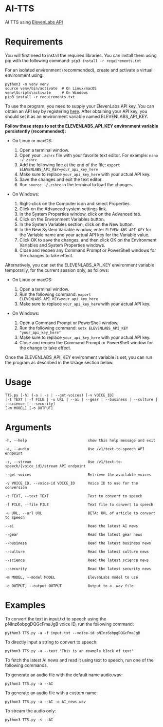 # AI-TTS

AI TTS using [ElevenLabs API](https://api.elevenlabs.io/docs)

# Requirements
You will first need to install the required libraries. You can install them using pip with the following command:
`pip3 install -r requirements.txt`

For an isolated environment (recommended), create and activate a virtual environment using:

```
python3 -m venv venv
source venv/bin/activate  # On Linux/macOS
venv\Scripts\activate     # On Windows
pip3 install -r requirements.txt
```

To use the program, you need to supply your ElevenLabs API key. You can obtain an API key by registering [here](https://elevenlabs.io). After obtaining your API key, you should set it as an environment variable named ELEVENLABS_API_KEY. 

**Follow these steps to set the ELEVENLABS_API_KEY environment variable persistently (recommended):**

- On Linux or macOS:
  1. Open a terminal window.
  2. Open your `.zshrc` file with your favorite text editor. For example: `nano ~/.zshrc`
  3. Add the following line at the end of the file: `export ELEVENLABS_API_KEY=your_api_key_here`
  4. Make sure to replace `your_api_key_here` with your actual API key.
  5. Save the changes and exit the text editor.
  6. Run `source ~/.zshrc` in the terminal to load the changes.

- On Windows:
  1. Right-click on the Computer icon and select Properties.
  2. Click on the Advanced system settings link.
  3. In the System Properties window, click on the Advanced tab.
  4. Click on the Environment Variables button.
  5. In the System Variables section, click on the New button.
  6. In the New System Variable window, enter `ELEVENLABS_API_KEY` for the Variable name and your actual API key for the Variable value.
  7. Click OK to save the changes, and then click OK on the Environment Variables and System Properties windows.
  8. Close and reopen any Command Prompt or PowerShell windows for the changes to take effect.


Alternatively, you can set the ELEVENLABS_API_KEY environment variable temporarily, for the current session only, as follows:

- On Linux or macOS:
  1. Open a terminal window.
  2. Run the following command: `export ELEVENLABS_API_KEY=your_api_key_here`
  3. Make sure to replace `your_api_key_here` with your actual API key.

- On Windows:
  1. Open a Command Prompt or PowerShell window.
  2. Run the following command: `setx ELEVENLABS_API_KEY "your_api_key_here"`
  3. Make sure to replace `your_api_key_here` with your actual API key.
  4. Close and reopen the Command Prompt or PowerShell window for the change to take effect.


Once the ELEVENLABS_API_KEY environment variable is set, you can run the program as described in the Usage section below.


# Usage


```
TTS.py [-h] (-a | -s | --get-voices) [-v VOICE_ID]
[-t TEXT | -f FILE | -u URL | --ai | --gear | --business | --culture | --science | --security]
[-m MODEL] [-o OUTPUT]
```


# Arguments

  ```
  -h, --help                            show this help message and exit
  
  -a, --audio                           Use /v1/text-to-speech API endpoint

  -s, --stream                          Use /v1/text-to-speech/{voice_id}/stream API endpoint

  --get-voices                          Retrieve the available voices

  -v VOICE_ID, --voice-id VOICE_ID      Voice ID to use for the conversion
  
  -t TEXT, --text TEXT                  Text to convert to speech

  -f FILE, --file FILE                  Text file to convert to speech
  
  -u URL, --url URL                     BETA: URL of article to convert to speech
        
  --ai                                  Read the latest AI news

  --gear                                Read the latest gear news

  --business                            Read the latest business news

  --culture                             Read the latest culture news

  --science                             Read the latest science news

  --security                            Read the latest security news
  
  -m MODEL, --model MODEL               ElevenLabs model to use

  -o OUTPUT, --output OUTPUT            Output to a .wav file

  ```

# Examples
To convert the text in input.txt to speech using the pNInz6obpgDQGcFmaJgB voice ID, run the following command:

`python3 TTS.py -a -f input.txt --voice-id pNInz6obpgDQGcFmaJgB`

To directly input a string to convert to speech:

`python3 TTS.py -a --text "This is an example block of text"`

To fetch the latest AI news and read it using text to speech, run one of the following commands.

To generate an audio file with the default name audio.wav:

`python3 TTS.py -a --AI`

To generate an audio file with a custom name:

`python3 TTS.py -a --AI -o AI_news.wav`

To stream the audio only:

`python3 TTS.py -s --AI`

